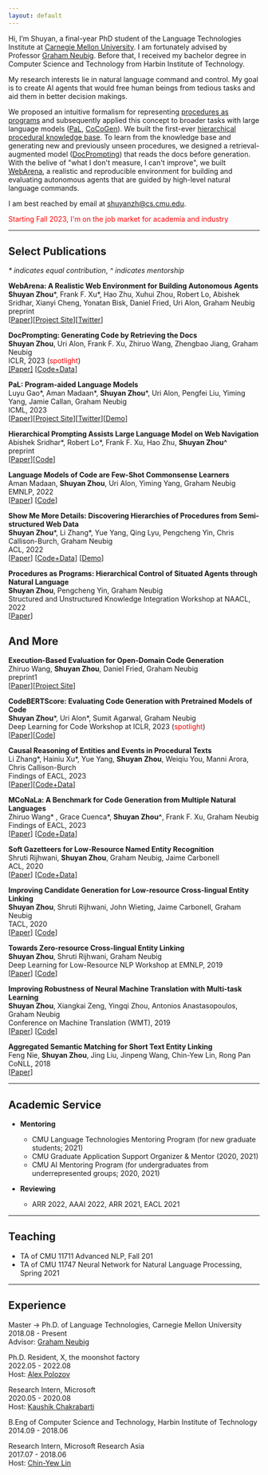 ```yaml
---
layout: default
---
```


<!-- ## About Me -->
<a id="about-me"></a>
Hi, I’m Shuyan, a final-year PhD student of the Language Technologies Institute at [Carnegie Mellon University](https://www.cmu.edu). I am fortunately advised by Professor [Graham Neubig](http://phontron.com). Before that, I received my bachelor degree in Computer Science and Technology from Harbin Institute of Technology.

My research interests lie in natural language command and control. My goal is to create AI agents that would free human beings from tedious tasks and aid them in better decision makings.

We proposed an intuitive formalism for representing [procedures as programs](https://arxiv.org/pdf/2109.08214.pdf) and subsequently applied this concept to broader tasks with large language models ([PaL](https://arxiv.org/pdf/2211.10435.pdf), [CoCoGen](https://arxiv.org/pdf/2210.07128.pdf)).
We built the first-ever [hierarchical procedural knowledge base](https://arxiv.org/pdf/2203.07264.pdf). To learn from the knowledge base and generating new and previously unseen procedures, we designed a retrieval-augmented model ([DocPrompting](https://arxiv.org/pdf/2207.05987.pdf)) that reads the docs before generation.
With the belive of "what I don't measure, I can't improve", we built [WebArena](https://webarena.dev), a realistic and reproducible environment for building and evaluating autonomous agents that are guided by high-level natural language commands.

I am best reached by email at [shuyanzh@cs.cmu.edu](mailto:shuyanzh@cs.cmu.edu). 

<span style="color:red">Starting Fall 2023, I'm on the job market for academia and industry</span>
<!-- Feel free to reach out about my research or anything else I might be able to help with. I’m always happy to answer questions about getting started with NLP research and applying to Ph.D. programs, especially for underrepresented groups like women, LGBTQ+. -->

<!-- Outside research, I enjoy bouldering (20% of my self-defined progress bar), playing tennis (30%), snowboarding (10%), rap (1%) and stand-up comedy (1%). I also play pingpong (80%) and basketball (70%).  -->


------------

## Select Publications
*\* indicates equal contribution*, *^ indicates mentorship*

**WebArena: A Realistic Web Environment for Building Autonomous Agents** \
**Shuyan Zhou**\*, Frank F. Xu\*, Hao Zhu, Xuhui Zhou, Robert Lo, Abishek Sridhar, Xianyi Cheng, Yonatan Bisk, Daniel Fried, Uri Alon, Graham Neubig \
preprint \
[[Paper](https://arxiv.org/pdf/2307.13854.pdf)][[Project Site](https://webarena.dev)][[Twitter](https://twitter.com/shuyanzhxyc/status/1683917253597855744?s=20)]


**DocPrompting: Generating Code by Retrieving the Docs** \
**Shuyan Zhou**, Uri Alon, Frank F. Xu, Zhiruo Wang, Zhengbao Jiang, Graham Neubig \
ICLR, 2023 (<span style="color:red">spotlight</span>)\
[[Paper]](https://arxiv.org/pdf/2207.05987.pdf) [[Code+Data](https://github.com/shuyanzhou/docprompting)]

**PaL: Program-aided Language Models** \
Luyu Gao\*, Aman Madaan\*, **Shuyan Zhou**\*, Uri Alon, Pengfei Liu, Yiming Yang, Jamie Callan, Graham Neubig \
ICML, 2023 \
[[Paper](https://arxiv.org/pdf/2211.10435.pdf)][[Project Site](https://reasonwithpal.com)][[Twitter](https://twitter.com/shuyanzhxyc/status/1595140404545933313?s=20&t=a8GaJT23kFEPLKujdQO2IQ)][[Demo](https://huggingface.co/spaces/JavaFXpert/gpt-math-techniques)]

**Hierarchical Prompting Assists Large Language Model on Web Navigation** \
Abishek Sridhar\*, Robert Lo\*, Frank F. Xu, Hao Zhu, **Shuyan Zhou^** \
preprint \
[[Paper](https://arxiv.org/pdf/2305.14257.pdf)][[Code](https://github.com/robert1003/ash-prompting)]

**Language Models of Code are Few-Shot Commonsense Learners** \
Aman Madaan, **Shuyan Zhou**, Uri Alon, Yiming Yang, Graham Neubig \
EMNLP, 2022 \
[[Paper](https://arxiv.org/pdf/2210.07128.pdf)] [[Code](https://github.com/madaan/CoCoGen)]

**Show Me More Details: Discovering Hierarchies of Procedures from Semi-structured Web Data**\
**Shuyan Zhou**\*, Li Zhang\*, Yue Yang, Qing Lyu, Pengcheng Yin, Chris Callison-Burch, Graham Neubig \
ACL, 2022 \
[[Paper](https://arxiv.org/pdf/2203.07264.pdf)] [[Code+Data](https://github.com/shuyanzhou/wikihow_hierarchy)] [[Demo](https://wikihow-hierarchy.github.io)]


**Procedures as Programs: Hierarchical Control of Situated Agents through Natural Language** \
**Shuyan Zhou**, Pengcheng Yin, Graham Neubig \
Structured and Unstructured Knowledge Integration Workshop at NAACL, 2022\
[[Paper](https://arxiv.org/pdf/2109.08214.pdf)]


## And More
**Execution-Based Evaluation for Open-Domain Code Generation** \
Zhiruo Wang, **Shuyan Zhou**, Daniel Fried, Graham Neubig \
preprint1 \
[[Paper](https://arxiv.org/pdf/2212.10481.pdf)][[Project Site](https://code-eval.github.io)]

**CodeBERTScore: Evaluating Code Generation with Pretrained Models of Code** \
**Shuyan Zhou**\*, Uri Alon\*, Sumit Agarwal, Graham Neubig \
Deep Learning for Code Workshop at ICLR, 2023 (<span style="color:red">spotlight</span>) \
[[Paper](https://arxiv.org/pdf/2302.05527.pdf)][[Code](https://github.com/neulab/code-bert-score)]

**Causal Reasoning of Entities and Events in Procedural Texts** \
Li Zhang\*, Hainiu Xu\*, Yue Yang, **Shuyan Zhou**, Weiqiu You, Manni Arora, Chris Callison-Burch \
Findings of EACL, 2023 \
[[Paper](https://arxiv.org/pdf/2301.10896.pdf)][[Code+Data](https://github.com/zharry29/causal_reasoning_of_entities_and_events)]

**MCoNaLa: A Benchmark for Code Generation from Multiple Natural Languages**\
Zhiruo Wang\* , Grace Cuenca\*, **Shuyan Zhou^**, Frank F. Xu, Graham Neubig \
Findings of EACL, 2023 \
[[Paper](https://arxiv.org/pdf/2203.08388.pdf)] [[Code+Data](https://github.com/zorazrw/multilingual-conala)]

**Soft Gazetteers for Low-Resource Named Entity Recognition** \
Shruti Rijhwani, **Shuyan Zhou**, Graham Neubig, Jaime Carbonell \
ACL, 2020\
[[Paper](https://aclanthology.org/2020.acl-main.722.pdf)] [[Code+Data](https://github.com/shrutirij/soft-gazetteers)]


**Improving Candidate Generation for Low-resource Cross-lingual Entity Linking**\
**Shuyan Zhou**, Shruti Rijhwani, John Wieting, Jaime Carbonell, Graham Neubig \
TACL, 2020\
[[Paper](https://aclanthology.org/2020.tacl-1.8.pdf)] [[Code](https://github.com/shuyanzhou/pbel_plus)]


**Towards Zero-resource Cross-lingual Entity Linking**\
**Shuyan Zhou**, Shruti Rijhwani, Graham Neubig \
Deep Learning for Low-Resource NLP Workshop at EMNLP, 2019\
[[Paper](https://aclanthology.org/D19-61.pdf#page=257)] [[Code](https://github.com/shuyanzhou/burn_xel)]

**Improving Robustness of Neural Machine Translation with Multi-task Learning**\
**Shuyan Zhou**, Xiangkai Zeng, Yingqi Zhou, Antonios Anastasopoulos, Graham Neubig \
Conference on Machine Translation (WMT), 2019\
[[Paper](https://aclanthology.org/W19-5368.pdf)] [[Code](https://github.com/shuyanzhou/multitask_transformer)]

**Aggregated Semantic Matching for Short Text Entity Linking**\
Feng Nie, **Shuyan Zhou**, Jing Liu, Jinpeng Wang, Chin-Yew Lin, Rong Pan \
CoNLL, 2018\
[[Paper](https://aclanthology.org/K18-1046.pdf)]

------------

## Academic Service

* **Mentoring**
  * CMU Language Technologies Mentoring Program (for new graduate students; 2021)
  * CMU Graduate Application Support Organizer & Mentor (2020, 2021)
  * CMU AI Mentoring Program (for undergraduates from underrepresented groups; 2020, 2021)

* **Reviewing**
  * ARR 2022, AAAI 2022, ARR 2021, EACL 2021

------------

## Teaching
* TA of CMU 11711 Advanced NLP, Fall 201
* TA of CMU 11747 Neural Network for Natural Language Processing, Spring 2021

------------

## Experience
Master → Ph.D. of Language Technologies, Carnegie Mellon University \
2018.08 - Present \
Advisor: [Graham Neubig](http://phontron.com)

Ph.D. Resident, X, the moonshot factory \
2022.05 - 2022.08 \
Host: [Alex Polozov](https://alexpolozov.com/)

Research Intern, Microsoft \
2020.05 - 2020.08 \
Host: [Kaushik Chakrabarti](https://www.microsoft.com/en-us/research/people/kaushik/) 

B.Eng of Computer Science and Technology, Harbin Institute of Technology \
2014.09 - 2018.06 

Research Intern, Microsoft Research Asia \
2017.07 - 2018.06 \
Host: [Chin-Yew Lin](https://www.microsoft.com/en-us/research/people/cyl/)
